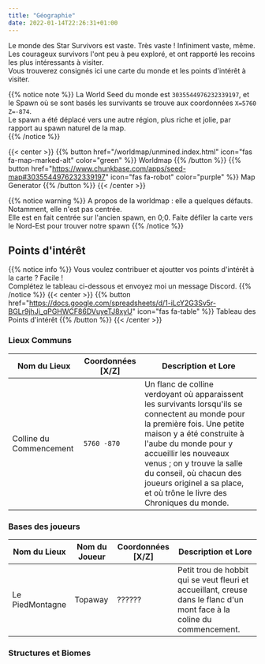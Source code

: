 ```yaml
---
title: "Géographie"
date: 2022-01-14T22:26:31+01:00
---
```


Le monde des Star Survivors est vaste. Très vaste ! Infiniment vaste, même. Les courageux survivors l'ont peu à peu exploré, et ont rapporté les recoins les plus intéressants à visiter.  
Vous trouverez consignés ici une carte du monde et les points d'intérêt à visiter.

{{% notice note %}}
La World Seed du monde est `3035544976232339197`, et le Spawn où se sont basés les survivants se trouve aux coordonnées `X=5760 Z=-874`.  
Le spawn a été déplacé vers une autre région, plus riche et jolie, par rapport au spawn naturel de la map.  
{{% /notice %}}

{{< center >}}
{{% button href="/worldmap/unmined.index.html" icon="fas fa-map-marked-alt" color="green" %}} Worldmap {{% /button %}}
{{% button href="https://www.chunkbase.com/apps/seed-map#3035544976232339197" icon="fas fa-robot" color="purple" %}} Map Generator {{% /button %}}
{{< /center >}}

{{% notice warning %}}
A propos de la worldmap : elle a quelques défauts. Notamment, elle n'est pas centrée.  
Elle est en fait centrée sur l'ancien spawn, en 0;0. Faite défiler la carte vers le Nord-Est pour trouver notre spawn
{{% /notice %}}

## Points d'intérêt

{{% notice info %}}
Vous voulez contribuer et ajoutter vos points d'intérêt à la carte ? Facile !  
Complétez le tableau ci-dessous et envoyez moi un message Discord.
{{% /notice %}}
{{< center >}}
{{% button href="https://docs.google.com/spreadsheets/d/1-iLcY2G3Sv5r-BGLr9jhJj_qPGHWCF86DVuyeTJ8xyU" icon="fas fa-table" %}} Tableau des Points d'intérêt {{% /button %}}
{{< /center >}}

### Lieux Communs

| Nom du Lieux | Coordonnées [X/Z] | Description et Lore |
| --- | --- | --- |
| Colline du Commencement | `5760 -870` | Un flanc de colline verdoyant où apparaissent les survivants lorsqu'ils se connectent au monde pour la première fois. Une petite maison y a été construite à l'aube du monde pour y accueillir les nouveaux venus ; on y trouve la salle du conseil, où chacun des joueurs originel a sa place, et où trône le livre des Chroniques du monde.|

### Bases des joueurs
| Nom du Lieux | Nom du Joueur | Coordonnées [X/Z] | Description et Lore |
| --- | --- | --- | --- |
| Le PiedMontagne | Topaway | ?????? | Petit trou de hobbit qui se veut fleuri et accueillant, creuse dans le flanc d'un mont face à la coline du commencement. |
### Structures et Biomes
